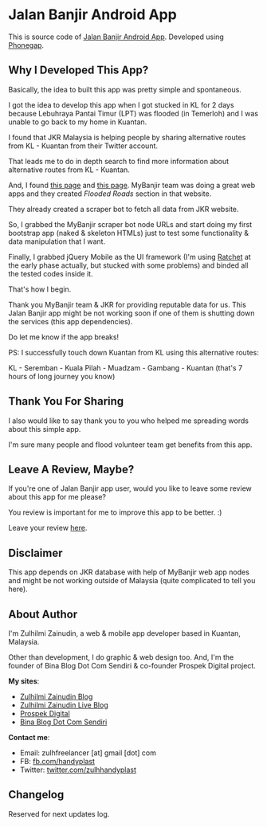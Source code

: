 Jalan Banjir Android App
========================

This is source code of [Jalan Banjir Android App](https://play.google.com/store/apps/details?id=com.zulhilmizainudin.jalanbanjir). Developed using [Phonegap](http://phonegap.com).

Why I Developed This App?
-------------------------

Basically, the idea to built this app was pretty simple and spontaneous.

I got the idea to develop this app when I got stucked in KL for 2 days because Lebuhraya Pantai Timur (LPT) was flooded (in Temerloh) and I was unable to go back to my home in Kuantan.

I found that JKR Malaysia is helping people by sharing alternative routes from KL - Kuantan from their Twitter account.

That leads me to do in depth search to find more information about alternative routes from KL - Kuantan.

And, I found [this page](http://bencanaalam.jkr.gov.my/content.php?ida=&type=STAT&page=status) and [this page](http://mybanjir.com/). MyBanjir team was doing a great web apps and they created *Flooded Roads* section in that website.

They already created a scraper bot to fetch all data from JKR website.

So, I grabbed the MyBanjir scraper bot node URLs and start doing my first bootstrap app (naked & skeleton HTMLs) just to test some functionality & data manipulation that I want.

Finally, I grabbed jQuery Mobile as the UI framework (I'm using [Ratchet](http://goratchet.com/) at the early phase actually, but stucked with some problems) and binded all the tested codes inside it.

That's how I begin.

Thank you MyBanjir team & JKR for providing reputable data for us. This Jalan Banjir app might be not working soon if one of them is shutting down the services (this app dependencies).

Do let me know if the app breaks!

PS: I successfully touch down Kuantan from KL using this alternative routes:

KL - Seremban - Kuala Pilah - Muadzam - Gambang - Kuantan (that's 7 hours of long journey you know)

Thank You For Sharing
---------------------

I also would like to say thank you to you who helped me spreading words about this simple app.

I'm sure many people and flood volunteer team get benefits from this app.

Leave A Review, Maybe?
----------------------

If you're one of Jalan Banjir app user, would you like to leave some review about this app for me please?

You review is important for me to improve this app to be better. :)

Leave your review [here](https://play.google.com/store/apps/details?id=com.zulhilmizainudin.jalanbanjir).

Disclaimer
----------

This app depends on JKR database with help of MyBanjir web app nodes and might be not working outside of Malaysia (quite complicated to tell you here).

About Author
------------

I'm Zulhilmi Zainudin, a web & mobile app developer based in Kuantan, Malaysia.

Other than development, I do graphic & web design too. And, I'm the founder of Bina Blog Dot Com Sendiri & co-founder Prospek Digital project.

**My sites**:

 - [Zulhilmi Zainudin Blog](http://zulhilmizainudin.com/blog/)
 - [Zulhilmi Zainudin Live Blog](http://zulhilmizainudin.com/live/)
 - [Prospek Digital](http://www.prospekdigital.com/)
 - [Bina Blog Dot Com Sendiri](http://www.binablogdotcomsendiri.com/)

**Contact me**:

 - Email: zulhfreelancer [at] gmail [dot] com
 - FB: [fb.com/handyplast](http://fb.com/handyplast)
 - Twitter: [twitter.com/zulhhandyplast](http://twitter.com/zulhhandyplast)


Changelog
---------

Reserved for next updates log.